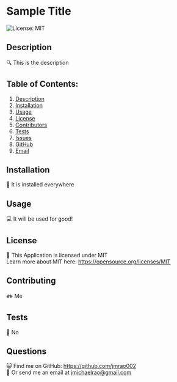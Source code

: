 # Sample Title

![License: MIT](https://img.shields.io/badge/License-MIT-yellow.svg)

## Description
🔍 This is the description

## Table of Contents:
1. [Description](#description)
2. [Installation](#installation)
3. [Usage](#usage)
4. [License](#license)
5. [Contributors](#contributors)
6. [Tests](#tests)
7. [Issues](#issues)
8. [GitHub](#username)
9. [Email](#email)

## Installation
💾 It is installed everywhere

## Usage
💻 It will be used for good!

## License
📜 This Application is licensed under MIT<br>
Learn more about MIT here: https://opensource.org/licenses/MIT

## Contributing
👪 Me

## Tests
🧪 No

## Questions
😺 Find me on GitHub: https://github.com/jmrao002<br>
📧 Or send me an email at jmichaelrao@gmail.com
